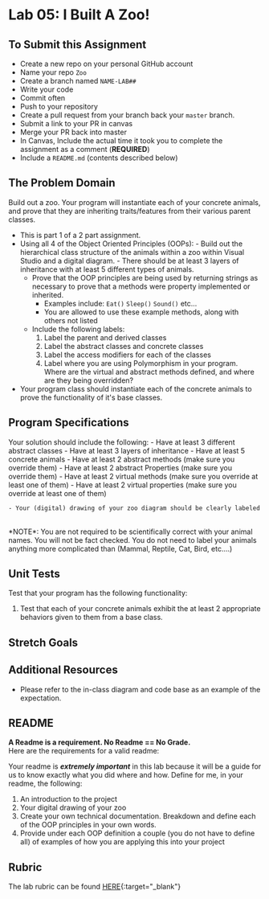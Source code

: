 Lab 05: I Built A Zoo!
=====================================

## To Submit this Assignment
- Create a new repo on your personal GitHub account
- Name your repo `Zoo`
- Create a branch named `NAME-LAB##`
- Write your code
- Commit often
- Push to your repository
- Create a pull request from your branch back your `master` branch.
- Submit a link to your PR in canvas
- Merge your PR back into master
- In Canvas, Include the actual time it took you to complete the assignment as a comment (**REQUIRED**)
- Include a `README.md` (contents described below)


## The Problem Domain
Build out a zoo.  Your program will instantiate each of your concrete animals, and prove that they are inheriting traits/features from their various parent classes.

- This is part 1 of a 2 part assignment. 
- Using all 4 of the Object Oriented Principles (OOPs): 
		- Build out the hierarchical class structure of the animals within a zoo within Visual Studio and a digital diagram.
		- There should be at least 3 layers of inheritance with at least 5 different types of animals. 
	- Prove that the OOP principles are being used by returning strings as necessary to prove that a 
	methods were property implemented or inherited.
		- Examples include: `Eat()` `Sleep()` `Sound()` etc... 
		- You are allowed to use these example methods, along with others not listed
	- Include the following labels:
		1. Label the parent and derived classes
		2. Label the abstract classes and concrete classes
		3. Label the access modifiers for each of the classes
		4. Label where you are using Polymorphism in your program. Where are the virtual and abstract methods defined, and where are they being overridden?
- Your program class should instantiate each of the concrete animals to prove the functionality of it's base classes. 


## Program Specifications
Your solution should include the following:
	- Have at least 3 different abstract classes
	- Have at least 3 layers of inheritance
	- Have at least 5 concrete animals
	- Have at least 2 abstract methods (make sure you override them)
	- Have at least 2 abstract Properties (make sure you override them)
	- Have at least 2 virtual methods (make sure you override at least one of them)
	- Have at least 2 virtual properties (make sure you override at least one of them)

	- Your (digital) drawing of your zoo diagram should be clearly labeled
<br />
*NOTE*: You are not required to be scientifically correct with your animal names. You will not be fact checked.
You do not need to label your animals anything more complicated than (Mammal, Reptile, Cat, Bird, etc....)


## Unit Tests
Test that your program has the following functionality: 
1. Test that each of your concrete animals exhibit the at least 2 appropriate behaviors given to them from a base class.


## Stretch Goals


## Additional Resources
- Please refer to the in-class diagram and code base as an example of the expectation. 


## README
**A Readme is a requirement. No Readme == No Grade.** <br />
Here are the requirements for a valid readme: <br />

Your readme is ***extremely important*** in this lab because it will be a guide for us to know 
exactly what you did where and how. Define for me, in your readme, the following:
1. An introduction to the project
1. Your digital drawing of your zoo
1. Create your own technical documentation. Breakdown and define each of the OOP principles in your own words.
1. Provide under each OOP definition a couple (you do not have to define all) of examples of how you 
are applying this into your project


## Rubric

The lab rubric can be found [HERE](../../Resources/rubric){:target="_blank"} 
